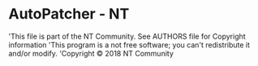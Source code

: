 # AutoPatcher - NT


'This file is part of the NT Community. See AUTHORS file for Copyright information
'This program is a not free software; you can't redistribute it and/or modify.
'Copyright © 2018 NT Community
